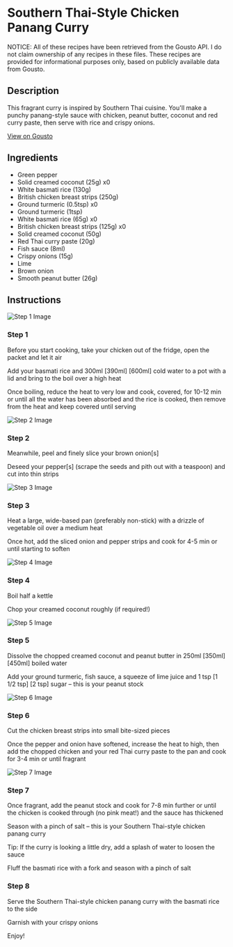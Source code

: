 # Southern Thai-Style Chicken Panang Curry

NOTICE: All of these recipes have been retrieved from the Gousto API. I do not claim ownership of any recipes in these files. These recipes are provided for informational purposes only, based on publicly available data from Gousto.

## Description

This fragrant curry is inspired by Southern Thai cuisine. You'll make a punchy panang-style sauce with chicken, peanut butter, coconut and red curry paste, then serve with rice and crispy onions.   

[View on Gousto](https://www.gousto.co.uk/recipes/cookbook/southern-thai-chicken-panang-curry)

## Ingredients

- Green pepper
- Solid creamed coconut (25g) x0
- White basmati rice (130g)
- British chicken breast strips (250g)
- Ground turmeric (0.5tsp) x0
- Ground turmeric (1tsp)
- White basmati rice (65g) x0
- British chicken breast strips (125g) x0
- Solid creamed coconut (50g)
- Red Thai curry paste (20g)
- Fish sauce (8ml)
- Crispy onions (15g)
- Lime
- Brown onion
- Smooth peanut butter (26g)

## Instructions

![Step 1 Image](https://production-media.gousto.co.uk/cms/recipe-step-image/1114.-step-1-x200.jpg)

### Step 1

Before you start cooking, take your chicken out of the fridge, open the packet and let it air

Add your basmati rice and 300ml <span class="text-purple">[390ml] </span><span class="text-danger">[600ml] </span>cold water to a pot with a lid and bring to the boil over a high heat

Once boiling, reduce the heat to very low and cook, covered, for 10-12 min or until all the water has been absorbed and the rice is cooked, then remove from the heat and keep covered until serving

![Step 2 Image](https://production-media.gousto.co.uk/cms/recipe-step-image/1114.-step-2-x200.jpg)

### Step 2

Meanwhile, peel and finely slice your brown onion[s]

Deseed your pepper[s] (scrape the seeds and pith out with a teaspoon) and cut into thin strips

![Step 3 Image](https://production-media.gousto.co.uk/cms/recipe-step-image/1114.-step-3-x200.jpg)

### Step 3

Heat a large, wide-based pan (preferably non-stick) with a drizzle of vegetable oil over a medium heat

Once hot, add the sliced onion and pepper strips and cook for 4-5 min or until starting to soften

![Step 4 Image](https://production-media.gousto.co.uk/cms/recipe-step-image/1114.-step-4-x200.jpg)

### Step 4

Boil half a kettle

Chop your creamed coconut roughly (if required!)

![Step 5 Image](https://production-media.gousto.co.uk/cms/recipe-step-image/1114.-step-5-x200.jpg)

### Step 5

Dissolve the chopped creamed coconut and peanut butter in 250ml <span class="text-purple">[350ml]</span> <span class="text-danger">[450ml]</span> boiled water

Add your ground turmeric, fish sauce, a squeeze of lime juice and 1 tsp <span class="text-purple">[1 1/2 tsp]</span> <span class="text-danger">[2 tsp]</span> sugar – this is your peanut stock

![Step 6 Image](https://production-media.gousto.co.uk/cms/recipe-step-image/step-6-copy-1611411774705-x200.jpg)

### Step 6

Cut the chicken breast strips into small bite-sized pieces

Once the pepper and onion have softened, increase the heat to high, then add the chopped chicken and your red Thai curry paste to the pan and cook for 3-4 min or until fragrant

![Step 7 Image](https://production-media.gousto.co.uk/cms/recipe-step-image/step-7-copy-1611411836753-x200.jpg)

### Step 7

Once fragrant, add the peanut stock and cook for 7-8 min further or until the chicken is cooked through (no pink meat!) and the sauce has thickened

Season with a pinch of salt – this is your Southern Thai-style chicken panang curry

Tip: If the curry is looking a little dry, add a splash of water to loosen the sauce

Fluff the basmati rice with a fork and season with a pinch of salt

### Step 8

Serve the Southern Thai-style chicken panang curry with the basmati rice to the side

Garnish with your crispy onions

Enjoy!


